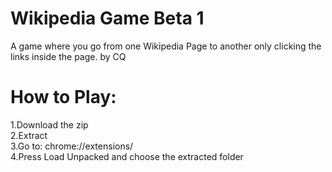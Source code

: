 # Wikipedia Game Beta 1
A game where you go from one Wikipedia Page to another only clicking the links inside the page. by CQ

# How to Play:<br /> 
1.Download the zip<br /> 
2.Extract<br /> 
3.Go to: chrome://extensions/<br /> 
4.Press Load Unpacked and choose the extracted folder<br /> 

